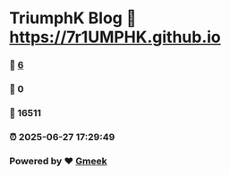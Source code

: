 # TriumphK Blog :link: https://7r1UMPHK.github.io 
### :page_facing_up: [6](https://7r1UMPHK.github.io/tag.html) 
### :speech_balloon: 0 
### :hibiscus: 16511 
### :alarm_clock: 2025-06-27 17:29:49 
### Powered by :heart: [Gmeek](https://github.com/Meekdai/Gmeek)
